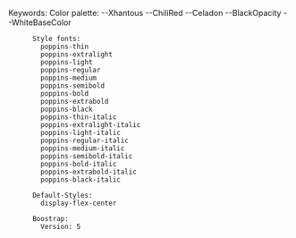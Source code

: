   Keywords:
          Color palette:
            --Xhantous
            --ChiliRed
            --Celadon
            --BlackOpacity
            --WhiteBaseColor
          
          Style fonts:
            poppins-thin
            poppins-extralight
            poppins-light
            poppins-regular
            poppins-medium
            poppins-semibold
            poppins-bold
            poppins-extrabold
            poppins-black
            poppins-thin-italic
            poppins-extralight-italic
            poppins-light-italic
            poppins-regular-italic
            poppins-medium-italic
            poppins-semibold-italic
            poppins-bold-italic
            poppins-extrabold-italic
            poppins-black-italic
          
          Default-Styles:
            display-flex-center

          Boostrap:
            Version: 5